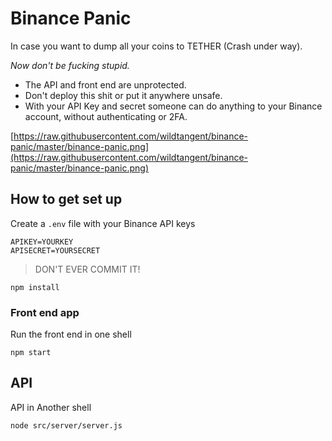 # Binance Panic

In case you want to dump all your coins to TETHER (Crash under way).

*Now don't be fucking stupid.*

* The API and front end are unprotected.
* Don't deploy this shit or put it anywhere unsafe.
* With your API Key and secret someone can do anything to your Binance account, without authenticating or 2FA.

[https://raw.githubusercontent.com/wildtangent/binance-panic/master/binance-panic.png](https://raw.githubusercontent.com/wildtangent/binance-panic/master/binance-panic.png)


## How to get set up

Create a `.env` file with your Binance API keys

```
APIKEY=YOURKEY
APISECRET=YOURSECRET
```

> DON'T EVER COMMIT IT!


```shell
npm install
```

### Front end app

Run the front end in one shell

```shell
npm start
```

## API

API in Another shell

```shell
node src/server/server.js
```